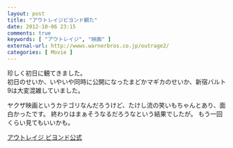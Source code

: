 ```yaml
---
layout: post
title: "アウトレイジビヨンド観た"
date: 2012-10-06 23:15
comments: true
keywords: [ "アウトレイジ", "映画" ]
external-url: http://wwws.warnerbros.co.jp/outrage2/
categories: [ Movie ]
---
```

珍しく初日に観てきました。  
初日のせいか、いやいや同時に公開になったまどかマギカのせいか、新宿バルト9は大変混雑していました。  

<!-- more -->

ヤクザ映画というカテゴリなんだろうけど、たけし流の笑いもちゃんとあり、面白かったです。 
終わりはまぁそうなるだろうなという結果でしたが。 
もう一回くらい見てもいいかも。  

[アウトレイジ ビヨンド公式](http://wwws.warnerbros.co.jp/outrage2/)

